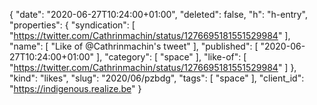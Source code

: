 {
  "date": "2020-06-27T10:24:00+01:00",
  "deleted": false,
  "h": "h-entry",
  "properties": {
    "syndication": [
      "https://twitter.com/Cathrinmachin/status/1276695181551529984"
    ],
    "name": [
      "Like of @Cathrinmachin's tweet"
    ],
    "published": [
      "2020-06-27T10:24:00+01:00"
    ],
    "category": [
      "space"
    ],
    "like-of": [
      "https://twitter.com/Cathrinmachin/status/1276695181551529984"
    ]
  },
  "kind": "likes",
  "slug": "2020/06/pzbdg",
  "tags": [
    "space"
  ],
  "client_id": "https://indigenous.realize.be"
}
